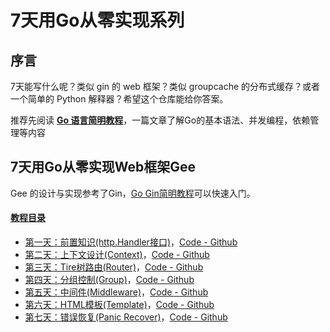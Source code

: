 # 7天用Go从零实现系列

## 序言

7天能写什么呢？类似 gin 的 web 框架？类似 groupcache 的分布式缓存？或者一个简单的 Python 解释器？希望这个仓库能给你答案。

推荐先阅读 **[Go 语言简明教程](https://geektutu.com/post/quick-golang.html)**，一篇文章了解Go的基本语法、并发编程，依赖管理等内容

## 7天用Go从零实现Web框架Gee

Gee 的设计与实现参考了Gin，[Go Gin简明教程](https://geektutu.com/post/quick-go-gin.html)可以快速入门。

#### [教程目录](https://geektutu.com/post/gee.html)

- [第一天：前置知识(http.Handler接口)](https://geektutu.com/post/gee-day1.html)，[Code - Github](gee-web/day1-http-base)
- [第二天：上下文设计(Context)](https://geektutu.com/post/gee-day2.html)，[Code - Github](gee-web/day2-context)
- [第三天：Tire树路由(Router)](https://geektutu.com/post/gee-day3.html)，[Code - Github](gee-web/day3-router)
- [第四天：分组控制(Group)](https://geektutu.com/post/gee-day4.html)，[Code - Github](gee-web/day4-group)
- [第五天：中间件(Middleware)](https://geektutu.com/post/gee-day5.html)，[Code - Github](gee-web/day5-middleware)
- [第六天：HTML模板(Template)](https://geektutu.com/post/gee-day6.html)，[Code - Github](gee-web/day6-template)
- [第七天：错误恢复(Panic Recover)](https://geektutu.com/post/gee-day7.html)，[Code - Github](gee-web/day7-panic-recover)